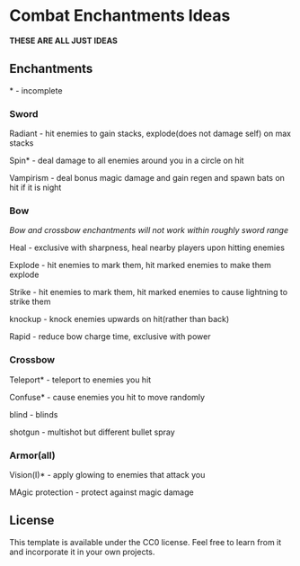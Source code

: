 # Combat Enchantments Ideas
**THESE ARE ALL JUST IDEAS**
## Enchantments
\* - incomplete
### Sword
Radiant - hit enemies to gain stacks, explode(does not damage self) on max stacks

Spin* - deal damage to all enemies around you in a circle on hit

Vampirism - deal bonus magic damage and gain regen and spawn bats on hit if it is night

### Bow
*Bow and crossbow enchantments will not work within roughly sword range*

Heal - exclusive with sharpness, heal nearby players upon hitting enemies

Explode - hit enemies to mark them, hit marked enemies to make them explode

Strike - hit enemies to mark them, hit marked enemies to cause lightning to strike them

knockup - knock enemies upwards on hit(rather than back)

Rapid - reduce bow charge time, exclusive with power

### Crossbow



Teleport* - teleport to enemies you hit

Confuse* - cause enemies you hit to move randomly

blind - blinds

shotgun - multishot but different bullet spray



### Armor(all)
 
Vision(I)* - apply glowing to enemies that attack you

MAgic protection - protect against magic damage
  
## License

This template is available under the CC0 license. Feel free to learn from it and incorporate it in your own projects.
